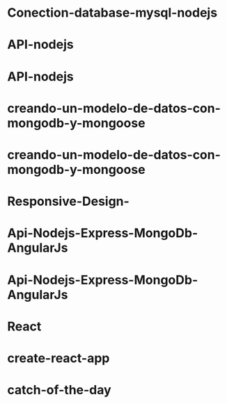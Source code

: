 # Conection-database-mysql-nodejs
# API-nodejs
# API-nodejs
# creando-un-modelo-de-datos-con-mongodb-y-mongoose
# creando-un-modelo-de-datos-con-mongodb-y-mongoose
# Responsive-Design-
# Api-Nodejs-Express-MongoDb-AngularJs
# Api-Nodejs-Express-MongoDb-AngularJs
# React
# create-react-app
# catch-of-the-day

